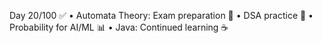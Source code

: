Day 20/100 ✅
• Automata Theory: Exam preparation 📖
• DSA practice 🔗
• Probability for AI/ML 📊
• Java: Continued learning ☕

